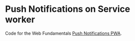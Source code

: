 # Push Notifications on Service worker 

Code for the Web Fundamentals [Push Notifications PWA](https://codelabs.developers.google.com/codelabs/push-notifications/).



